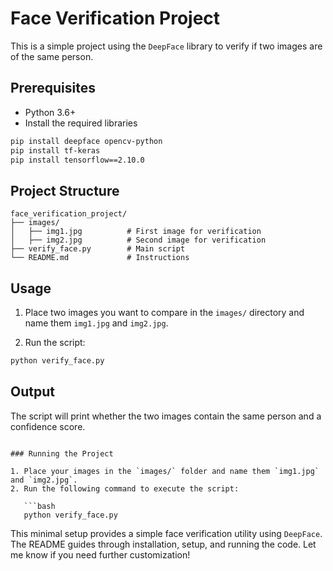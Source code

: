 # Face Verification Project

This is a simple project using the `DeepFace` library to verify if two images are of the same person.

## Prerequisites

- Python 3.6+
- Install the required libraries

```bash
pip install deepface opencv-python
pip install tf-keras
pip install tensorflow==2.10.0
```

## Project Structure

```
face_verification_project/
├── images/
│   ├── img1.jpg          # First image for verification
│   ├── img2.jpg          # Second image for verification
├── verify_face.py        # Main script
└── README.md             # Instructions
```

## Usage

1. Place two images you want to compare in the `images/` directory and name them `img1.jpg` and `img2.jpg`.
   
2. Run the script:

```bash
python verify_face.py
```

## Output

The script will print whether the two images contain the same person and a confidence score.
```

### Running the Project

1. Place your images in the `images/` folder and name them `img1.jpg` and `img2.jpg`.
2. Run the following command to execute the script:

   ```bash
   python verify_face.py
   ```

This minimal setup provides a simple face verification utility using `DeepFace`. The README guides through installation, setup, and running the code. Let me know if you need further customization!